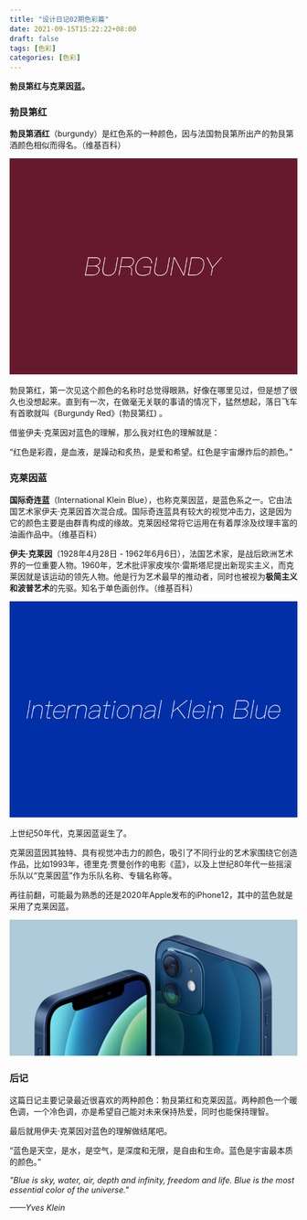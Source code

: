 ```yaml
---
title: "设计日记02期色彩篇"
date: 2021-09-15T15:22:22+08:00
draft: false
tags: [色彩]
categories: [色彩]
---
```


**勃艮第红与克莱因蓝。**



### 勃艮第红

**勃艮第酒红**（burgundy）是红色系的一种颜色，因与法国勃艮第所出产的勃艮第酒颜色相似而得名。（维基百科）

![burgundy](设计日记02期.assets/burgundy-16316125877436.png)

勃艮第红，第一次见这个颜色的名称时总觉得眼熟，好像在哪里见过，但是想了很久也没想起来。直到有一次，在做毫无关联的事请的情况下，猛然想起，落日飞车有首歌就叫《Burgundy Red》(勃艮第红) 。

借鉴伊夫·克莱因对蓝色的理解，那么我对红色的理解就是：

“红色是彩霞，是血液，是躁动和炙热，是爱和希望。红色是宇宙爆炸后的颜色。”



### 克莱因蓝

**国际奇连蓝**（International Klein Blue），也称克莱因蓝，是蓝色系之一。它由法国艺术家伊夫·克莱因首次混合成。国际奇连蓝具有较大的视觉冲击力，这是因为它的颜色主要是由群青构成的缘故。克莱因经常将它运用在有着厚涂及纹理丰富的油画作品中。（维基百科）

**伊夫·克莱因**（1928年4月28日 - 1962年6月6日），法国艺术家，是战后欧洲艺术界的一位重要人物。1960年，艺术批评家皮埃尔·雷斯塔尼提出新现实主义，而克莱因就是该运动的领先人物。他是行为艺术最早的推动者，同时也被视为**极简主义和波普艺术**的先驱。知名于单色画创作。（维基百科）

![IKB](设计日记02期.assets/IKB.png)

上世纪50年代，克莱因蓝诞生了。

克莱因蓝因其独特、具有视觉冲击力的颜色，吸引了不同行业的艺术家围绕它创造作品，比如1993年，德里克·贾曼创作的电影《蓝》，以及上世纪80年代一些摇滚乐队以“克莱因蓝”作为乐队名称、专辑名称等。

再往前翻，可能最为熟悉的还是2020年Apple发布的iPhone12，其中的蓝色就是采用了克莱因蓝。

![image-20210914180819874](设计日记02期.assets/image-20210914180819874.png)



### 后记

这篇日记主要记录最近很喜欢的两种颜色：勃艮第红和克莱因蓝。两种颜色一个暖色调，一个冷色调，亦是希望自己能对未来保持热爱，同时也能保持理智。

最后就用伊夫·克莱因对蓝色的理解做结尾吧。

“蓝色是天空，是水，是空气，是深度和无限，是自由和生命。蓝色是宇宙最本质的颜色。”

*"Blue is sky, water, air, depth and infinity, freedom and life. Blue is the most essential color of the universe."*

*——Yves Klein*







